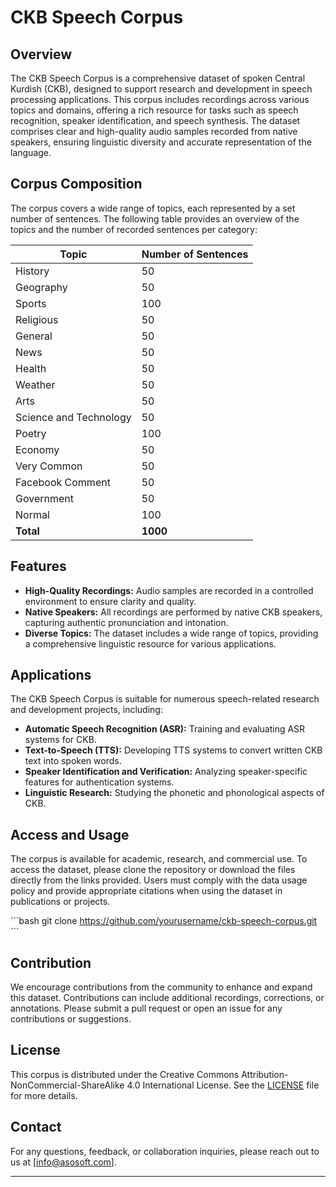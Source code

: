 
# CKB Speech Corpus

## Overview

The CKB Speech Corpus is a comprehensive dataset of spoken Central Kurdish (CKB), designed to support research and development in speech processing applications. This corpus includes recordings across various topics and domains, offering a rich resource for tasks such as speech recognition, speaker identification, and speech synthesis. The dataset comprises clear and high-quality audio samples recorded from native speakers, ensuring linguistic diversity and accurate representation of the language.

## Corpus Composition

The corpus covers a wide range of topics, each represented by a set number of sentences. The following table provides an overview of the topics and the number of recorded sentences per category:

| **Topic**             | **Number of Sentences** |
|-----------------------|-------------------------|
| History               | 50                      |
| Geography             | 50                      |
| Sports                | 100                     |
| Religious             | 50                      |
| General               | 50                      |
| News                  | 50                      |
| Health                | 50                      |
| Weather               | 50                      |
| Arts                  | 50                      |
| Science and Technology| 50                      |
| Poetry                | 100                     |
| Economy               | 50                      |
| Very Common           | 50                      |
| Facebook Comment      | 50                      |
| Government            | 50                      |
| Normal                | 100                     |
| **Total**             | **1000**                |

## Features

- **High-Quality Recordings:** Audio samples are recorded in a controlled environment to ensure clarity and quality.
- **Native Speakers:** All recordings are performed by native CKB speakers, capturing authentic pronunciation and intonation.
- **Diverse Topics:** The dataset includes a wide range of topics, providing a comprehensive linguistic resource for various applications.

## Applications

The CKB Speech Corpus is suitable for numerous speech-related research and development projects, including:

- **Automatic Speech Recognition (ASR):** Training and evaluating ASR systems for CKB.
- **Text-to-Speech (TTS):** Developing TTS systems to convert written CKB text into spoken words.
- **Speaker Identification and Verification:** Analyzing speaker-specific features for authentication systems.
- **Linguistic Research:** Studying the phonetic and phonological aspects of CKB.

## Access and Usage

The corpus is available for academic, research, and commercial use. To access the dataset, please clone the repository or download the files directly from the links provided. Users must comply with the data usage policy and provide appropriate citations when using the dataset in publications or projects.

\`\`\`bash
git clone https://github.com/yourusername/ckb-speech-corpus.git
\`\`\`

## Contribution

We encourage contributions from the community to enhance and expand this dataset. Contributions can include additional recordings, corrections, or annotations. Please submit a pull request or open an issue for any contributions or suggestions.

## License

This corpus is distributed under the Creative Commons Attribution-NonCommercial-ShareAlike 4.0 International License. See the [LICENSE](LICENSE) file for more details.

## Contact

For any questions, feedback, or collaboration inquiries, please reach out to us at [info@asosoft.com].

---


